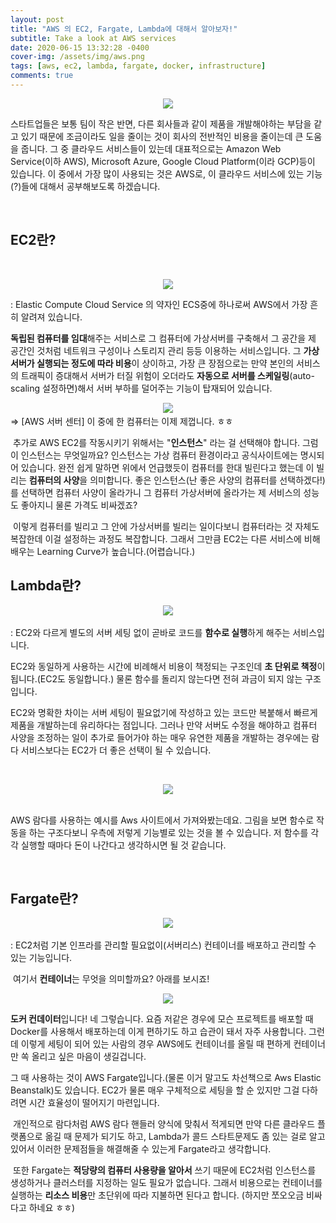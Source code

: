 ```yaml
---
layout: post
title: "AWS 의 EC2, Fargate, Lambda에 대해서 알아보자!"
subtitle: Take a look at AWS services
date: 2020-06-15 13:32:28 -0400
cover-img: /assets/img/aws.png
tags: [aws, ec2, lambda, fargate, docker, infrastructure]
comments: true
---
```


<center>
<img src="https://user-images.githubusercontent.com/37768791/84618354-dec2d400-af0c-11ea-8523-b7862551249b.png">
</center>

스타트업들은 보통 팀이 작은 반면, 다른 회사들과 같이 제품을 개발해야하는 부담을 같고 있기 때문에 조금이라도 일을 줄이는 것이 회사의 전반적인 비용을 줄이는데 큰 도움을 줍니다. 그 중 클라우드 서비스들이 있는데 대표적으로는 Amazon Web Service(이하 AWS), Microsoft Azure, Google Cloud Platform(이라 GCP)등이 있습니다. 이 중에서 가장 많이 사용되는 것은 AWS로, 이 클라우드 서비스에 있는 기능(?)들에 대해서 공부해보도록 하겠습니다.

​

## EC2란?

​<center><img src="https://user-images.githubusercontent.com/37768791/84618372-fac67580-af0c-11ea-9fff-c0cb687e7699.png"></center>

: Elastic Compute Cloud Service 의 약자인 ECS중에 하나로써 AWS에서 가장 흔히 알려져 있습니다.
​

<strong>독립된 컴퓨터를 임대</strong>해주는 서비스로 그 컴퓨터에 가상서버를 구축해서 그 공간을 제 공간인 것처럼 네트워크 구성이나 스토리지 관리 등등 이용하는 서비스입니다. 그 <strong>가상서버가 실행되는 정도에 따라 비용</strong>이 상이하고, 가장 큰 장점으로는 만약 본인의 서비스의 트래픽이 증대해서 서버가 터질 위험이 오더라도 <strong>자동으로 서버를 스케일링</strong>(auto-scaling 설정하면)해서 서버 부하를 덜어주는 기능이 탑재되어 있습니다.

<center>
​<img src="https://user-images.githubusercontent.com/37768791/84618477-4547f200-af0d-11ea-980b-43ffc18c8c33.png">
</center>
​ 
=> [AWS 서버 센터] 이 중에 한 컴퓨터는 이제 제껍니다. ㅎㅎ

​
추가로 AWS EC2를 작동시키기 위해서는 "<strong>인스턴스</strong>" 라는 걸 선택해야 합니다. 그럼 이 인스턴스는 무엇일까요? 인스턴스는 가상 컴퓨터 환경이라고 공식사이트에는 명시되어 있습니다. 완전 쉽게 말하면 위에서 언급했듯이 컴퓨터를 한대 빌린다고 했는데 이 빌리는 <strong>컴퓨터의 사양</strong>을 의미합니다. 좋은 인스턴스(난 좋은 사양의 컴퓨터를 선택하겠다!)를 선택하면 컴퓨터 사양이 올라가니 그 컴퓨터 가상서버에 올라가는 제 서비스의 성능도 좋아지니 물론 가격도 비싸겠죠?

​
이렇게 컴퓨터를 빌리고 그 안에 가상서버를 빌리는 일이다보니 컴퓨터라는 것 자체도 복잡한데 이걸 설정하는 과정도 복잡합니다. 그래서 그만큼 EC2는 다른 서비스에 비해 배우는 Learning Curve가 높습니다.(어렵습니다.)

## Lambda란?

<center>
​<img src="https://user-images.githubusercontent.com/37768791/84618615-acfe3d00-af0d-11ea-829b-7b495ba2189f.png">
</center>

: EC2와 다르게 별도의 서버 세팅 없이 곧바로 코드를 <strong>함수로 실행</strong>하게 해주는 서비스입니다.

EC2와 동일하게 사용하는 시간에 비례해서 비용이 책정되는 구조인데 <strong>초 단위로 책정</strong>이 됩니다.(EC2도 동일합니다.) 물론 함수를 돌리지 않는다면 전혀 과금이 되지 않는 구조입니다.​

EC2와 명확한 차이는 서버 세팅이 필요없기에 작성하고 있는 코드만 복붙해서 빠르게 제품을 개발하는데 유리하다는 점입니다. 그러나 만약 서버도 수정을 해야하고 컴퓨터 사양을 조정하는 일이 추가로 들어가야 하는 매우 유연한 제품을 개발하는 경우에는 람다 서비스보다는 EC2가 더 좋은 선택이 될 수 있습니다.

​

<center>
<img src="https://user-images.githubusercontent.com/37768791/84618662-ce5f2900-af0d-11ea-83b2-ac29c270021f.png">
</center>
​

AWS 람다를 사용하는 예시를 Aws 사이트에서 가져와봤는데요. 그림을 보면 함수로 작동을 하는 구조다보니 우측에 저렇게 기능별로 있는 것을 볼 수 있습니다. 저 함수를 각각 실행할 때마다 돈이 나간다고 생각하시면 될 것 같습니다.

​

## Fargate란?

<center>
​<img src="https://user-images.githubusercontent.com/37768791/84618710-efc01500-af0d-11ea-8ca6-2c8b46902ad7.png">
</center>

: EC2처럼 기본 인프라를 관리할 필요없이(서버리스) 컨테이너를 배포하고 관리할 수 있는 기능입니다.

​
여기서 <strong>컨테이너</strong>는 무엇을 의미할까요? 아래를 보시죠!

<center><img src="https://user-images.githubusercontent.com/37768791/84618745-06ff0280-af0e-11ea-8f61-f4275826cd0c.png"></center>

<strong>도커 컨데이터</strong>입니다! 네 그렇습니다. 요즘 저같은 경우에 모슨 프로젝트를 배포할 때 Docker를 사용해서 배포하는데 이게 편하기도 하고 습관이 돼서 자주 사용합니다. 그런데 이렇게 세팅이 되어 있는 사람의 경우 AWS에도 컨테이너를 올릴 때 편하게 컨테이너만 쏙 올리고 싶은 마음이 생길겁니다.

그 때 사용하는 것이 AWS Fargate입니다.(물론 이거 말고도 차선책으로 Aws Elastic Beanstalk)도 있습니다. EC2가 물론 매우 구체적으로 세팅을 할 순 있지만 그걸 다하려면 시간 효율성이 떨어지기 마련입니다.

​
개인적으로 람다처럼 AWS 람다 핸들러 양식에 맞춰서 적게되면 만약 다른 클라우드 플랫폼으로 옮길 때 문제가 되기도 하고, Lambda가 콜드 스타트문제도 좀 있는 걸로 알고 있어서 이러한 문제점들을 해결해줄 수 있는게 Fargate라고 생각합니다.

​
또한 Fargate는 <strong>적당량의 컴퓨터 사용량을 알아서</strong> 쓰기 때문에 EC2처럼 인스턴스를 생성하거나 클러스터를 지정하는 일도 필요가 없습니다. 그래서 비용으로는 컨테이너를 실행하는 <strong>리소스 비용</strong>만 초단위에 따라 지불하면 된다고 합니다. (하지만 쪼오오금 비싸다고 하네요 ㅎㅎ)
